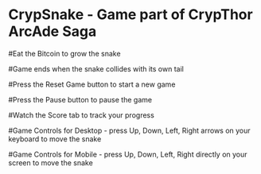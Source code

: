 # CrypSnake - Game part of CrypThor ArcAde Saga
#Eat the Bitcoin to grow the snake

#Game ends when the snake collides with its own tail

#Press the Reset Game button to start a new game

#Press the Pause button to pause the game 

#Watch the Score tab to track your progress

#Game Controls for Desktop - press Up, Down, Left, Right arrows on your keyboard to move the snake

#Game Controls for Mobile - press Up, Down, Left, Right directly on your screen to move the snake
